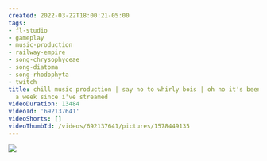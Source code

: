 ```yaml
---
created: 2022-03-22T18:00:21-05:00
tags:
- fl-studio
- gameplay
- music-production
- railway-empire
- song-chrysophyceae
- song-diatoma
- song-rhodophyta
- twitch
title: chill music production | say no to whirly bois | oh no it's been more than
  a week since i've streamed
videoDuration: 13484
videoId: '692137641'
videoShorts: []
videoThumbId: /videos/692137641/pictures/1578449135
---
```


![](20220322230021.jpg)
